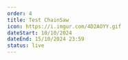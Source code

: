 ```yaml
---
order: 4
title: Test ChainSaw
icon: https://i.imgur.com/4D2AOYY.gif
dateStart: 10/10/2024
dateEnd: 15/10/2024 23:59
status: live
---
```

